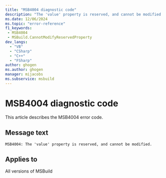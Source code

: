 ```yaml
---
title: "MSB4004 diagnostic code"
description: "The 'value' property is reserved, and cannot be modified."
ms.date: 12/06/2024
ms.topic: "error-reference"
f1_keywords:
 - MSB4004
 - MSBuild.CannotModifyReservedProperty
dev_langs:
  - "VB"
  - "CSharp"
  - "C++"
  - "FSharp"
author: ghogen
ms.author: ghogen
manager: mijacobs
ms.subservice: msbuild
---
```


# MSB4004 diagnostic code

<!-- :::ErrorDefinitionDescription::: -->
<!-- :::editable-content name="introDescription"::: -->
This article describes the MSB4004 error code.
<!-- :::editable-content-end::: -->

## Message text

```output
MSB4004: The 'value' property is reserved, and cannot be modified.
```

<!-- :::editable-content name="postOutputDescription"::: -->
<!--
{StrBegin="MSB4004: "}UE: This message is shown when the user tries to redefine one of the reserved MSBuild properties e.g. $(MSBuildProjectFile)
-->
<!-- :::editable-content-end::: -->
<!-- :::ErrorDefinitionDescription-end::: -->

## Applies to

All versions of MSBuild
